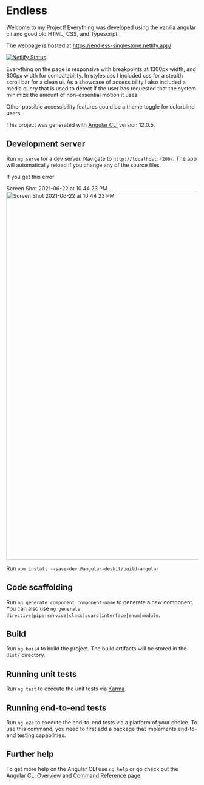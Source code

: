# Endless

Welcome to my Project!
Everything was developed using the vanilla angular cli and good old HTML, CSS, and Typescript.

The webpage is hosted at https://endless-singlestone.netlify.app/

[![Netlify Status](https://api.netlify.com/api/v1/badges/c1151d4c-a4e2-4a91-968a-d2183692fd23/deploy-status)](https://app.netlify.com/sites/endless-singlestone/deploys)

Everything on the page is responsive with breakpoints at 1300px width, and 800px width for compatability.
In styles.css I included css for a stealth scroll bar for a clean ui.
As a showcase of accessibility I also included a media query that is used to detect if the user has requested that the system minimize the amount of non-essential motion it uses.

Other possible accessibility features could be a theme toggle for colorblind users.

This project was generated with [Angular CLI](https://github.com/angular/angular-cli) version 12.0.5.


## Development server

Run `ng serve` for a dev server. Navigate to `http://localhost:4200/`. The app will automatically reload if you change any of the source files.

If you get this error 

Screen Shot 2021-06-22 at 10.44.23 PM<img width="971" alt="Screen Shot 2021-06-22 at 10 44 23 PM" src="https://user-images.githubusercontent.com/71465617/123027265-8938c700-d3ab-11eb-9d50-d96660bc8f5e.png">

Run `npm install --save-dev @angular-devkit/build-angular`

## Code scaffolding

Run `ng generate component component-name` to generate a new component. You can also use `ng generate directive|pipe|service|class|guard|interface|enum|module`.

## Build

Run `ng build` to build the project. The build artifacts will be stored in the `dist/` directory.

## Running unit tests

Run `ng test` to execute the unit tests via [Karma](https://karma-runner.github.io).

## Running end-to-end tests

Run `ng e2e` to execute the end-to-end tests via a platform of your choice. To use this command, you need to first add a package that implements end-to-end testing capabilities.

## Further help

To get more help on the Angular CLI use `ng help` or go check out the [Angular CLI Overview and Command Reference](https://angular.io/cli) page.

